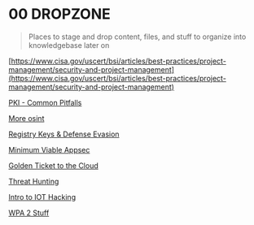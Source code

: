 # 00 DROPZONE

> Places to stage and drop content, files, and stuff to organize into knowledgebase later on
> 

[https://www.cisa.gov/uscert/bsi/articles/best-practices/project-management/security-and-project-management](https://www.cisa.gov/uscert/bsi/articles/best-practices/project-management/security-and-project-management) 

[PKI - Common Pitfalls](00%20DROPZONE/PKI%20-%20Common%20Pitfalls.md)

[More osint](00%20DROPZONE/More%20osint.md)

[Registry Keys & Defense Evasion](00%20DROPZONE/Registry%20Keys%20%26%20Defense%20Evasion.md)

[Minimum Viable Appsec](00%20DROPZONE/Minimum%20Viable%20Appsec.md)

[Golden Ticket to the Cloud](00%20DROPZONE/Golden%20Ticket%20to%20the%20Cloud.md)

[Threat Hunting](00%20DROPZONE/Threat%20Hunting.md)

[Intro to IOT Hacking](00%20DROPZONE/Intro%20to%20IOT%20Hacking.md)

[WPA 2 Stuff](00%20DROPZONE/WPA%202%20Stuff.md)